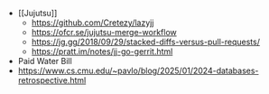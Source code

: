 - [[Jujutsu]]
	- https://github.com/Cretezy/lazyjj
	- https://ofcr.se/jujutsu-merge-workflow
	- https://jg.gg/2018/09/29/stacked-diffs-versus-pull-requests/
	- https://pratt.im/notes/jj-go-gerrit.html
- Paid Water Bill
- https://www.cs.cmu.edu/~pavlo/blog/2025/01/2024-databases-retrospective.html